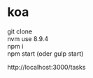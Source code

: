 # koa

git clone  
nvm use 8.9.4  
npm i  
npm start (oder gulp start)


http://localhost:3000/tasks